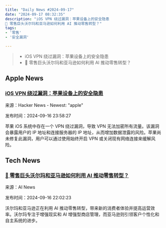 ```yaml
---
title: "Daily News #2024-09-17"
date: "2024-09-17 08:32:35"
description: "iOS VPN 绕过漏洞：苹果设备上的安全隐患
🛒 零售巨头沃尔玛和亚马逊如何利用 AI 推动零售转型？"
tags: 
- '零售'
- '安全漏洞'

---
```


> - iOS VPN 绕过漏洞：苹果设备上的安全隐患
> - 🛒 零售巨头沃尔玛和亚马逊如何利用 AI 推动零售转型？

## Apple News

### [iOS VPN 绕过漏洞：苹果设备上的安全隐患](https://protonvpn.com/blog/apple-ios-vulnerability-disclosure)

来源：Hacker News - Newest: "apple"

发布时间：2024-09-16 23:58:27

苹果 iOS 系统中存在一个 VPN 绕过漏洞，导致 VPN 无法加密所有流量。该漏洞会暴露用户的 IP 地址和连接服务器的 IP 地址，从而增加数据泄露的风险。苹果尚未修复此漏洞，用户可以通过使用始终开启 VPN 或关闭现有网络连接来缓解风险。

## Tech News

### [🛒 零售巨头沃尔玛和亚马逊如何利用 AI 推动零售转型？](https://www.artificialintelligence-news.com/news/walmart-amazon-drive-retail-transformation-ai/?utm_source=rss&utm_medium=rss&utm_campaign=walmart-amazon-drive-retail-transformation-ai)

来源：AI News

发布时间：2024-09-16 22:02:23

沃尔玛和亚马逊正在利用 AI 推动零售转型，带来新的消费者体验并提高运营效率。沃尔玛专注于增强现实和 AI 增强型商店管理，而亚马逊则引领客户个性化和自主系统的进步。

